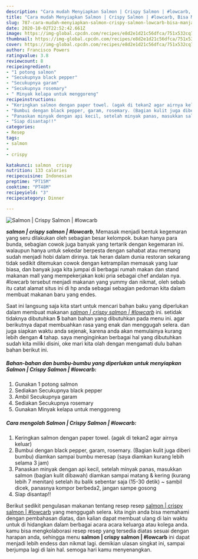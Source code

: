 ```yaml
---
description: "Cara mudah Menyiapkan Salmon | Crispy Salmon | #lowcarb, Bisa Manjain Lidah"
title: "Cara mudah Menyiapkan Salmon | Crispy Salmon | #lowcarb, Bisa Manjain Lidah"
slug: 787-cara-mudah-menyiapkan-salmon-crispy-salmon-lowcarb-bisa-manjain-lidah
date: 2020-10-02T22:52:42.661Z
image: https://img-global.cpcdn.com/recipes/e8d2e1d21c56dfca/751x532cq70/salmon-crispy-salmon-lowcarb-foto-resep-utama.jpg
thumbnail: https://img-global.cpcdn.com/recipes/e8d2e1d21c56dfca/751x532cq70/salmon-crispy-salmon-lowcarb-foto-resep-utama.jpg
cover: https://img-global.cpcdn.com/recipes/e8d2e1d21c56dfca/751x532cq70/salmon-crispy-salmon-lowcarb-foto-resep-utama.jpg
author: Francisco Powers
ratingvalue: 3.8
reviewcount: 8
recipeingredient:
- "1 potong salmon"
- "Secukupnya black pepper"
- "Secukupnya garam"
- "Secukupnya rosemary"
- " Minyak kelapa untuk menggoreng"
recipeinstructions:
- "Keringkan salmon dengan paper towel. (agak di tekan2 agar airnya keluar)"
- "Bumbui dengan black pepper, garam, rosemary. (Bagian kulit juga diberi bumbu) diamkan sampai bumbu meresap (saya diamkan kurang lebih selama 3 jam)"
- "Panaskan minyak dengan api kecil, setelah minyak panas, masukkan salmon (bagian kulit dibawah) diamkan sampai matang &amp; kering (kurang lebih 7 menitan) setelah itu balik sebentar saja (15-30 detik) ~ sambil dicek, panasnya kompor berbeda2, jangan sampe gosong"
- "Siap disantap!!"
categories:
- Resep
tags:
- salmon
- 
- crispy

katakunci: salmon  crispy 
nutrition: 133 calories
recipecuisine: Indonesian
preptime: "PT15M"
cooktime: "PT48M"
recipeyield: "3"
recipecategory: Dinner

---
```



![Salmon | Crispy Salmon | #lowcarb](https://img-global.cpcdn.com/recipes/e8d2e1d21c56dfca/751x532cq70/salmon-crispy-salmon-lowcarb-foto-resep-utama.jpg)

<b><i>salmon | crispy salmon | #lowcarb</i></b>, Memasak menjadi bentuk kegemaran yang seru dilakukan oleh sebagian besar kelompok. bukan hanya para bunda, sebagian cowok juga banyak yang tertarik dengan kegemaran ini. walaupun hanya untuk sekedar berpesta dengan sahabat atau memang sudah menjadi hobi dalam dirinya. tak heran dalam dunia restoran sekarang tidak sedikit ditemukan cowok dengan ketrampilan memasak yang luar biasa, dan banyak juga kita jumpai di berbagai rumah makan dan stand makanan mall yang mempekerjakan koki pria sebagai chef andalan nya.
 #lowcarb</u> tersebut menjadi makanan yang yummy dan nikmat, oleh sebab itu catat alamat situs ini di hp anda sebagai sebagian pedoman kita dalam membuat makanan baru yang endes.


Saat ini langsung saja kita start untuk mencari bahan baku yang diperlukan dalam membuat makanan <u><i>salmon | crispy salmon | #lowcarb</i></u> ini. setidak tidaknya dibutuhkan <b>5</b> bahan bahan yang dibutuhkan pada menu ini. agar berikutnya dapat membuahkan rasa yang enak dan menggugah selera. dan juga siapkan waktu anda sejenak, karena anda akan memulainya kurang lebih dengan <b>4</b> tahap. saya menginginkan berbagai hal yang dibutuhkan sudah kita miliki disini, oke mari kita olah dengan mengamati dulu bahan bahan berikut ini.

<!--inarticleads1-->

##### Bahan-bahan dan bumbu-bumbu yang diperlukan untuk menyiapkan Salmon | Crispy Salmon | #lowcarb:

1. Gunakan 1 potong salmon
1. Sediakan Secukupnya black pepper
1. Ambil Secukupnya garam
1. Sediakan Secukupnya rosemary
1. Gunakan  Minyak kelapa untuk menggoreng




<!--inarticleads2-->

##### Cara mengolah Salmon | Crispy Salmon | #lowcarb:

1. Keringkan salmon dengan paper towel. (agak di tekan2 agar airnya keluar)
1. Bumbui dengan black pepper, garam, rosemary. (Bagian kulit juga diberi bumbu) diamkan sampai bumbu meresap (saya diamkan kurang lebih selama 3 jam)
1. Panaskan minyak dengan api kecil, setelah minyak panas, masukkan salmon (bagian kulit dibawah) diamkan sampai matang &amp; kering (kurang lebih 7 menitan) setelah itu balik sebentar saja (15-30 detik) ~ sambil dicek, panasnya kompor berbeda2, jangan sampe gosong
1. Siap disantap!!




Berikut sedikit pengulasan makanan tentang resep resep <u>salmon | crispy salmon | #lowcarb</u> yang menggugah selera. kita ingin anda bisa memahami dengan pembahasan diatas, dan kalian dapat membuat ulang di lain waktu untuk di hidangkan dalam berbagai acara acara keluarga atau kolega anda. kamu bisa mengkolaborasi resep resep yang tersedia diatas sesuai dengan harapan anda, sehingga menu <b>salmon | crispy salmon | #lowcarb</b> ini dapat menjadi lebih endess dan nikmat lagi. demikian ulasan singkat ini, sampai berjumpa lagi di lain hal. semoga hari kamu menyenangkan.
